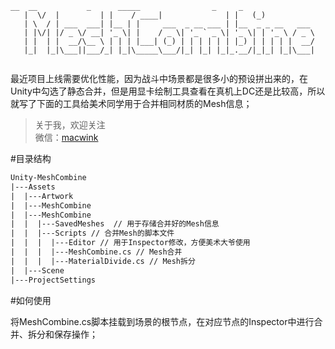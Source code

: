 ```
__  __           _      _____                _     _            
   |  \/  |         | |    / ____|              | |   (_)           
   | \  / | ___  ___| |__ | |     ___  _ __ ___ | |__  _ _ __   ___ 
   | |\/| |/ _ \/ __| '_ \| |    / _ \| '_ ` _ \| '_ \| | '_ \ / _ \
   | |  | |  __/\__ \ | | | |___| (_) | | | | | | |_) | | | | |  __/
   |_|  |_|\___||___/_| |_|\_____\___/|_| |_| |_|_.__/|_|_| |_|\___|
                                                                    
```   

最近项目上线需要优化性能，因为战斗中场景都是很多小的预设拼出来的，在Unity中勾选了静态合并，但是用显卡绘制工具查看在真机上DC还是比较高，所以就写了下面的工具给美术同学用于合并相同材质的Mesh信息；

> 关于我，欢迎关注  
微信：[macwink](https://stoneus.cn)

#目录结构

``` xml
Unity-MeshCombine
|---Assets              
|  |---Artwork 
|  |---MeshCombine 
|  |---MeshCombine
|  |  |---SavedMeshes  // 用于存储合并好的Mesh信息
|  |  |---Scripts // 合并Mesh的脚本文件
|  |  |  |---Editor // 用于Inspector修改，方便美术大爷使用
|  |  |  |---MeshCombine.cs // Mesh合并
|  |  |  |---MaterialDivide.cs // Mesh拆分
|  |---Scene        
|---ProjectSettings 
```

#如何使用

将MeshCombine.cs脚本挂载到场景的根节点，在对应节点的Inspector中进行合并、拆分和保存操作；
